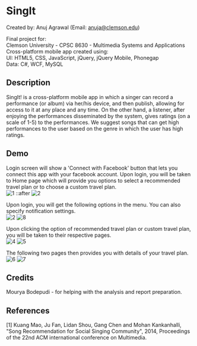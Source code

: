 # SingIt
Created by: Anuj Agrawal (Email: anuja@clemson.edu)
<br>

Final project for:
<br>
Clemson University - CPSC 8630 - Multimedia Systems and Applications
<br>
Cross-platform mobile app created using:
<br>
UI: HTML5, CSS, JavaScript, jQuery, jQuery Mobile, Phonegap
<br>
Data: C#, WCF, MySQL

## Description
SingIt! is a cross-platform mobile app in which a singer can record a performance (or album) via her/his device, and then publish, allowing for access to it at any place and any time. On the other hand, a listener, after enjoying the performances disseminated by the system, gives ratings (on a scale of 1-5) to the performances. We suggest songs that can get high performances to the user based on the genre in which the user has high ratings.

## Demo
Login screen will show a 'Connect with Facebook' button that lets you connect this app with your facebook account. Upon login, you will be taken to Home page which will provide you options to select a recommended travel plan or to choose a custom travel plan.
<br>
![1](https://raw.githubusercontent.com/anujgeek/SingIt/master/Demo/1.jpg "Login")
::after
![2](https://raw.githubusercontent.com/anujgeek/SingIt/master/Demo/2.jpg "Menu")
<br>

Upon login, you will get the following options in the menu. You can also specify notification settings.
<br>
![2](https://raw.githubusercontent.com/anujgeek/TravelBuddy/master/Demo/2.jpg "Menu")
![8](https://raw.githubusercontent.com/anujgeek/TravelBuddy/master/Demo/8.jpg "Notification Settings")
<br>

Upon clicking the option of recommended travel plan or custom travel plan, you will be taken to their respective pages.
<br>
![4](https://raw.githubusercontent.com/anujgeek/TravelBuddy/master/Demo/4.jpg "Travel Plan")
![5](https://raw.githubusercontent.com/anujgeek/TravelBuddy/master/Demo/5.jpg "Custom Travel Plan")
<br>

The following two pages then provides you with details of your travel plan.
<br>
![6](https://raw.githubusercontent.com/anujgeek/TravelBuddy/master/Demo/6.jpg "Preparation")
![7](https://raw.githubusercontent.com/anujgeek/TravelBuddy/master/Demo/7.jpg "During Vacation")
<br>

## Credits

Mourya Bodepudi - for helping with the analysis and report preparation.

## References

[1] Kuang Mao, Ju Fan, Lidan Shou, Gang Chen and Mohan Kankanhalli, "Song Recommendation for Social Singing Community", 2014, Proceedings of the 22nd ACM international conference on Multimedia.
